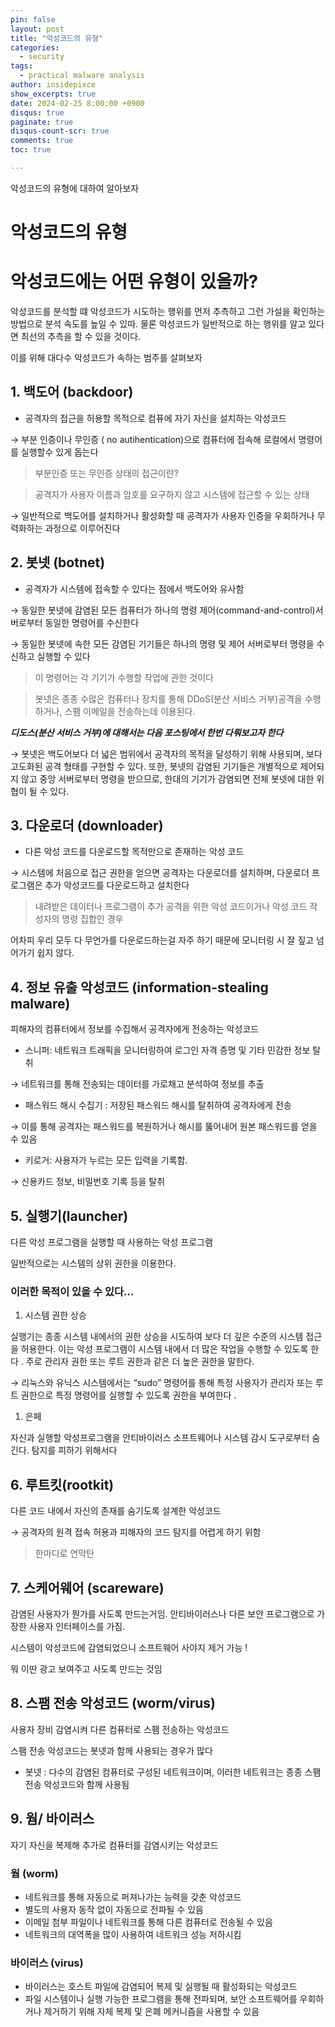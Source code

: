 ```yaml
---
pin: false
layout: post
title: "악성코드의 유형"
categories:
  - security
tags:
  - practical malware analysis
author: insidepixce
show_excerpts: true
date: 2024-02-25 8:00:00 +0900
disqus: true
paginate: true
disqus-count-scr: true
comments: true
toc: true

---
```


악성코드의 유형에 대하여 알아보자 


# 악성코드의 유형

# 악성코드에는 어떤 유형이 있을까?

악성코드를 분석할 떄 악성코드가 시도하는 행위를 먼저 추측하고 그런 가설을 확인하는 방법으로 분석 속도를 높일 수 있따. 물론 악성코드가 일반적으로 하는 행위를 알고 있다면 최선의 추측을 할 수 있을 것이다. 

이를 위해 대다수 악성코드가 속하는 범주를 살펴보자 

## 1. 백도어 (backdoor)

- 공격자의 접근을 허용할 목적으로 컴퓨에 자기 자신을 설치하는 악성코드

→ 부분 인증이나 무인증 ( no autihentication)으로 컴퓨터에 접속해 로컬에서 명령어를 실행할수 있게 돕는다

> 부분인증 또는 무인증 상태의 접근이란?
> 

> 공격자가 사용자 이름과 암호를 요구하지 않고 시스템에 접근할 수 있는 상태
> 

→ 일반적으로 백도어를 설치하거나 활성화할 때 공격자가 사용자 인증을 우회하거나 무력화하는 과정으로 이루어진다 

## 2. 봇넷 (botnet)

- 공격자가 시스템에 접속할 수 있다는 점에서 백도어와 유사함

→ 동일한 봇넷에 감염된 모든 컴퓨터가 하나의 명령 제어(command-and-control)서버로부터 동일한 명령어를 수신한다 

→ 동일한 봇넷에 속한 모든 감염된 기기들은 하나의 명령 및 제어 서버로부터 명령을 수신하고 실행할 수 있다

> 이 명령어는 각 기기가 수행할 작업에 관한 것이다
> 

> 봇넷은 종종 수많은 컴퓨터나 장치를 통해 DDoS(분산 서비스 거부)공격을 수행하거나, 스팸 이메일을 전송하는데 이용된다.
> 

***디도스(분산 서비스 거부)에 대해서는 다음 포스팅에서 한번 다뤄보고자 한다***

→ 봇넷은 백도어보다 더 넓은 범위에서 공격자의 목적을 달성하기 위해 사용되며, 보다 고도화된 공격 형태를 구현할 수 있다. 또한, 봇넷의 감염된 기기들은 개별적으로 제어되지 않고 중앙 서버로부터 명령을 받으므로, 한대의 기기가 감염되면 전체 봇넷에 대한 위협이 될 수 있다.

## 3. 다운로더 (downloader)

- 다른 악성 코드를 다운로드할 목적만으로 존재하는 악성 코드

→ 시스템에 처음으로 접근 권한을 얻으면 공격자는 다운로더를 설치하며, 다운로더 프로그램은 추가 악성코드를 다운로드하고 설치한다 

> 내려받은 데이터나 프로그램이 추가 공격을 위한 악성 코드이거나 악성 코드 작성자의 명령 집합인 경우
> 

어차피 우리 모두 다 무언가를 다운로드하는걸 자주 하기 때문에 모니터링 시 잘 짚고 넘어가기 쉽지 않다. 

## 4. 정보 유출 악성코드 (information-stealing malware)

피해자의 컴퓨터에서 정보를 수집해서 공격자에게 전송하는 악성코드 

- 스니퍼: 네트워크 트래픽을 모니터링하여 로그인 자격 증명 및 기타 민감한 정보 탈취

→ 네트워크를 통해 전송되는 데이터를 가로채고 분석하여 정보를 추출

- 패스워드 해시 수집기 : 저장된 패스워드 해시를 탈취하여 공격자에게 전송

→ 이를 통해 공격자는 패스워드를 복원하거나 해시를 뚫어내어 원본 패스워드를 얻을 수 있음

- 키로거: 사용자가 누르는 모든 입력을 기록함.

→ 신용카드 정보, 비밀번호 기록 등을 탈취

## 5. 실행기(launcher)

다른 악성 프로그램을 실행할 때 사용하는 악성 프로그램

일반적으로는 시스템의 상위 권한을 이용한다. 

### 이러한 목적이 있을 수 있다…

1. 시스템 권한 상승

실행기는 종종 시스템 내에서의 권한 상승을 시도하여 보다 더 깊은 수준의 시스템 접근을 허용한다. 이는 악성 프로그램이 시스템 내에서 더 많은 작업을 수행할 수 있도록 한다 . 주로 관리자 권한 또는 루트 권한과 같은 더 높은 권한을 말한다. 

→ 리눅스와 유닉스 시스템에서는 “sudo” 명령어를 통해 특정 사용자가 관리자 또는 루트 권한으로 특정 명령어를 실행할 수 있도록 권한을 부여한다 . 

1. 은페 

자신과 실행할 악성프로그램을 안티바이러스 소프트웨어나 시스템 감시 도구로부터 숨긴다. 탐지를 피하기 위해서다 

## 6. 루트킷(rootkit)

다른 코드 내에서 자신의 존재를 숨기도록 설계한 악성코드 

→ 공격자의 원격 접속 허용과 피해자의 코드 탐지를 어렵게 하기 위함

> 한마디로 연막탄
> 

## 7. 스케어웨어 (scareware)

감염된 사용자가 뭔가를 사도록 만드는거임. 안티바이러스나 다른 보안 프로그램으로 가장한 사용자 인터페이스를 가짐.

시스템이 악성코드에 감염되었으니 소프트웨어 사야지 제거 가능 !

뭐 이딴  광고 보여주고 사도록 만드는 것임

## 8. 스팸 전송 악성코드 (worm/virus)

사용자 장비 감염시켜 다른 컴퓨터로 스팸 전송하는 악성코드

스팸 전송 악성코드는 봇넷과 함께 사용되는 경우가 많다 

- 봇넷 : 다수의 감염된 컴퓨터로 구성된 네트워크이며, 이러한 네트워크는 종종 스팸 전송 악성코드와 함께 사용됨

## 9. 웜/ 바이러스

자기 자신을 복제해 추가로 컴퓨터를 감염시키는 악성코드 

### 웜 (worm)

- 네트워크를 통해 자동으로 퍼져나가는 능력을 갖춘 악성코드
- 별도의 사용자 동작 없이 자동으로 전파될 수 있음
- 이메일 첨부 파일이나 네트워크를 통해 다른 컴퓨터로 전송될 수 있음
- 네트워크의 대역폭을 많이 사용하여 네트워크 성능 저하시킴

### 바이러스 (virus)

- 바이러스는 호스트 파일에 감염되어 복제 및 실행될 때 활성화되는 악성코드
- 파일 시스템이나 실행 가능한 프로그램을 통해 전파되며, 보안 소프트웨어를 우회하거나 제거하기 위해 자체 복제 및 은폐 메커니즘을 사용할 수 있음


